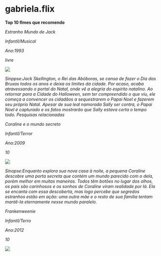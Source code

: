 # gabriela.flix
**Top 10 flmes que recomendo**

 *Estranho Mundo de Jack*

 *Infantil/Musical*
 
 *Ano:1993*

*livre*

![](https://media1.tenor.com/m/NT8PtpCMLicAAAAd/extrañomundodejack.gif)

*Sinppse:Jack Skellington, o Rei das Abóboras, se cansa de fazer o Dia das Bruxas todos os anos e deixa os limites da cidade. Por acaso, acaba atravessando o portal do Natal, onde vê a alegria do espírito natalino. Ao retornar para a Cidade do Halloween, sem ter compreendido o que viu, ele começa a convencer os cidadãos a sequestrarem o Papai Noel e fazerem seu próprio Natal. Apesar de sua leal namorada Sally ser contra, o Papai Noel é capturado e os fatos mostrarão que Sally estava certa o tempo todo.
Pesquisas relacionadas*


*Coraline e o mundo secreto*

*Infantil/Terror*

*Ano:2009*

 *10*

![](https://media1.tenor.com/m/8D5KapfFY0EAAAAC/cat-coraline.gif)


*Sinopse:Enquanto explora sua nova casa à noite, a pequena Coraline descobre uma porta secreta que contém um mundo parecido com o dela, porém melhor em muitas maneiras. Todos têm botões no lugar dos olhos, os pais são carinhosos e os sonhos de Coraline viram realidade por lá. Ela se encanta com essa descoberta, mas logo percebe que segredos estranhos estão em ação: uma outra mãe e o resto de sua família tentam mantê-la eternamente nesse mundo paralelo.*


*Frankenweenie*

*Infantil/Terro*

*Ano:2012*

*10*

![](https://media1.tenor.com/m/-e46wDpaYKAAAAAd/frankenweenie-sparky.gif)
